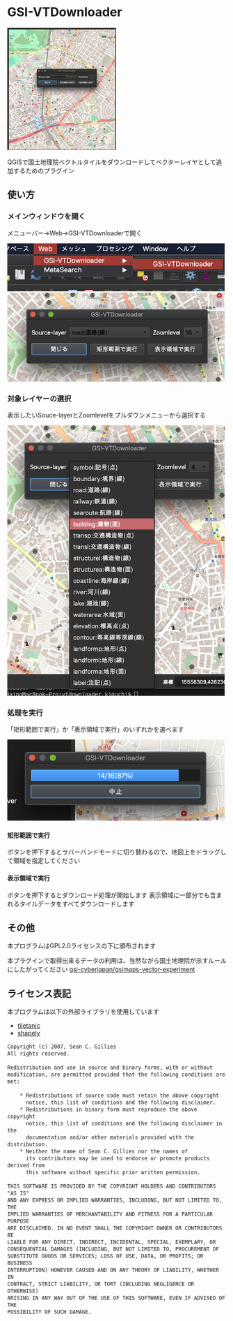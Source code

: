 # GSI-VTDownloader

<img src='./imgs/sample.gif'>

QGISで国土地理院ベクトルタイルをダウンロードしてベクターレイヤとして追加するためのプラグイン

## 使い方

### メインウィンドウを開く

メニューバー->Web->GSI-VTDownloaderで開く

<img src='./imgs/img01.png'>
<img src='./imgs/img02.png'>

### 対象レイヤーの選択

表示したいSouce-layerとZoomlevelをプルダウンメニューから選択する

<img src='./imgs/img03.png'>

### 処理を実行
「矩形範囲で実行」か「表示領域で実行」のいずれかを選べます

<img src='./imgs/img04.png'>

#### 矩形範囲で実行
ボタンを押下するとラバーバンドモードに切り替わるので、地図上をドラッグして領域を指定してください

#### 表示領域で実行
ボタンを押下するとダウンロード処理が開始します
表示領域に一部分でも含まれるタイルデータをすべてダウンロードします

## その他

本プログラムはGPL2.0ライセンスの下に頒布されます

本プラグインで取得出来るデータの利用は、当然ながら国土地理院が示すルールにしたがってください
    [gsi-cyberjapan/gsimaps-vector-experiment](https://github.com/gsi-cyberjapan/gsimaps-vector-experiment)


## ライセンス表記

本プログラムは以下の外部ライブラリを使用しています

- [tiletanic](https://github.com/DigitalGlobe/tiletanic)
- [shapely](https://github.com/Toblerity/Shapely)

```
Copyright (c) 2007, Sean C. Gillies
All rights reserved.

Redistribution and use in source and binary forms, with or without
modification, are permitted provided that the following conditions are met:

    * Redistributions of source code must retain the above copyright
      notice, this list of conditions and the following disclaimer.
    * Redistributions in binary form must reproduce the above copyright
      notice, this list of conditions and the following disclaimer in the
      documentation and/or other materials provided with the distribution.
    * Neither the name of Sean C. Gillies nor the names of
      its contributors may be used to endorse or promote products derived from
      this software without specific prior written permission.

THIS SOFTWARE IS PROVIDED BY THE COPYRIGHT HOLDERS AND CONTRIBUTORS "AS IS"
AND ANY EXPRESS OR IMPLIED WARRANTIES, INCLUDING, BUT NOT LIMITED TO, THE
IMPLIED WARRANTIES OF MERCHANTABILITY AND FITNESS FOR A PARTICULAR PURPOSE
ARE DISCLAIMED. IN NO EVENT SHALL THE COPYRIGHT OWNER OR CONTRIBUTORS BE
LIABLE FOR ANY DIRECT, INDIRECT, INCIDENTAL, SPECIAL, EXEMPLARY, OR
CONSEQUENTIAL DAMAGES (INCLUDING, BUT NOT LIMITED TO, PROCUREMENT OF
SUBSTITUTE GOODS OR SERVICES; LOSS OF USE, DATA, OR PROFITS; OR BUSINESS
INTERRUPTION) HOWEVER CAUSED AND ON ANY THEORY OF LIABILITY, WHETHER IN
CONTRACT, STRICT LIABILITY, OR TORT (INCLUDING NEGLIGENCE OR OTHERWISE)
ARISING IN ANY WAY OUT OF THE USE OF THIS SOFTWARE, EVEN IF ADVISED OF THE
POSSIBILITY OF SUCH DAMAGE.
```